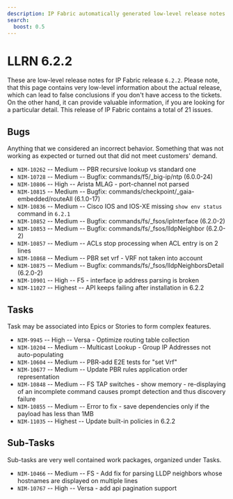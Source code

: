 ```yaml
---
description: IP Fabric automatically generated low-level release notes for version 6.2.2.
search:
  boost: 0.5
---
```


# LLRN 6.2.2

These are low-level release notes for IP Fabric release `6.2.2`. Please note, that this page contains very low-level information about the actual release, which can lead to false conclusions if you don't have access to the tickets. On the other hand, it can provide valuable information, if you are looking for a particular detail. This release of IP Fabric contains a total of 21 issues.

## Bugs

Anything that we considered an incorrect behavior. Something that was not working as expected or turned out that did not meet customers' demand.

- `NIM-10262` -- Medium -- PBR recursive lookup vs standard one
- `NIM-10728` -- Medium -- Bugfix: commands/f5/_big-ip/ntp (6.0.0-24)
- `NIM-10806` -- High -- Arista MLAG - port-channel not parsed
- `NIM-10815` -- Medium -- Bugfix: commands/checkpoint/_gaia-embedded/routeAll (6.1.0-17)
- `NIM-10836` -- Medium -- Cisco IOS and IOS-XE missing `show env status` command in `6.2.1`
- `NIM-10852` -- Medium -- Bugfix: commands/fs/_fsos/ipInterface (6.2.0-2)
- `NIM-10853` -- Medium -- Bugfix: commands/fs/_fsos/lldpNeighbor (6.2.0-2)
- `NIM-10857` -- Medium -- ACLs stop processing when ACL entry is on 2 lines
- `NIM-10868` -- Medium -- PBR set vrf - VRF not taken into account
- `NIM-10875` -- Medium -- Bugfix: commands/fs/_fsos/lldpNeighborsDetail (6.2.0-2)
- `NIM-10901` -- High -- F5 - interface ip address parsing is broken
- `NIM-11027` -- Highest -- API keeps failing after installation in 6.2.2

## Tasks

Task may be associated into Epics or Stories to form complex features.

- `NIM-9945` -- High -- Versa - Optimize routing table collection
- `NIM-10204` -- Medium -- Multicast Lookup - Group IP Addresses not auto-populating
- `NIM-10604` -- Medium -- PBR-add E2E tests for "set Vrf"
- `NIM-10677` -- Medium -- Update PBR rules application order representation
- `NIM-10848` -- Medium -- FS TAP switches - show memory - re-displaying of an incomplete command causes prompt detection and thus discovery failure
- `NIM-10855` -- Medium -- Error to fix - save dependencies only if the payload has less than 1MB
- `NIM-11035` -- Highest -- Update built-in policies in 6.2.2

## Sub-Tasks

Sub-tasks are very well contained work packages, organized under Tasks.

- `NIM-10466` -- Medium -- FS - Add fix for parsing LLDP neighbors whose hostnames are displayed on multiple lines
- `NIM-10767` -- High -- Versa - add api pagination support
